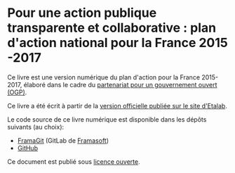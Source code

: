 # Pour une action publique transparente et collaborative : plan d'action national pour la France 2015 -2017

Ce livre est une version numérique du plan d'action pour la France 2015-2017, élaboré dans le cadre du
[partenariat pour un gouvernement ouvert (OGP)]((http://www.opengovpartnership.org/)).

Ce livre a été écrit à partir de la [version officielle publiée sur le site d'Etalab](https://www.etalab.gouv.fr/la-france-publie-son-premier-plan-daction-pour-un-gouvernement-ouvert).

Le code source de ce livre numérique est disponible dans les dépôts suivants (au choix):
- [FramaGit](https://git.framasoft.org/etalab/plan-ogp-2015-2017) (GitLab de [Framasoft](http://www.framasoft.org/))
- [GitHub](https://github.com/etalab/plan-ogp-2015-2017)

Ce document est publié sous [licence ouverte](https://www.etalab.gouv.fr/licence-ouverte-open-licence).
